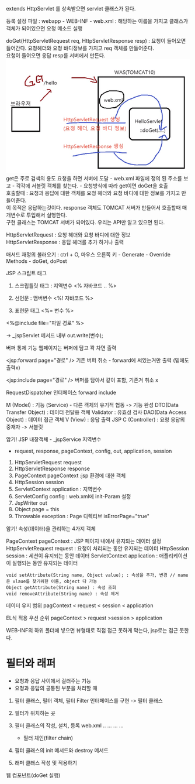 extends HttpServlet 를 상속받으면 servlet 클래스가 된다.

등록 설정 파일 : webapp - WEB-INF - web.xml : 해당하는 이름을 가지고 클래스가 객체가 되어있으면 요청 메소드 실행

doGet(HttpServletRequest req, HttpServletResponse resp)
: 요청이 들어오면 들어간다. 요청헤더와 요청 바디정보를 가지고 req 객체를 만들어준다.<br>
요청이 들어오면 응답 resp를 서버에서 만든다.
<img src="../img/servlet.png">
get은 주로 검색의 용도
요청을 하면 서버에 도달 - web.xml 파일에 정의 된 주소를 보고 - 각각에 서블릿 객체를 찾는다. - 요청방식에 따라 get이면 doGet을 호출<br>
호출할때 : 요청과 응답에 대한 객체를 요청 헤더와 요청 바디에 대한 정보를 가지고 만들어준다.<br>
이 목적은 응답하는것이다. response 객체도 TOMCAT 서버가 만들어서 호출할때 매개변수로 투입해서 실행한다.<br>
구현 클래스는 TOMCAT 서버가 되어있다. 우리는 API만 알고 있으면 된다.

HttpServletRequest : 요청 헤더와 요청 바디에 대한 정보<br> 
HttpServletResponse : 응답 헤더를 추가 하거나 출력

매서드 재정의 불러오기 : ctrl + O, 마우스 오른쪽 키 - Generate - Override Methods - doGet, doPost

JSP
스크립트 태그

1) 스크립틀릿 태그 : 지역변수
   <%
   자바코드 ..
   %>

2) 선언문 : 맴버변수
   <%!
   자바코드
   %>

3) 표현문 태그
   <%= 변수 %>



<%@include file="파일 경로" %>

-> _jspServlet 메서드 내부
out.write(변수);

버퍼 통제 기능
웹페이지는 버퍼에 담고 꽉 차면 출력

<jsp:forward page="경로" />
기존 버퍼 취소 - forward에 써있는거만 출력 (밑에도 출력x)

<jsp:include page="경로" />
버퍼를 담아서 같이 포함, 기존거 취소 x

RequestDispatcher 인터페이스
forward
include

M (Model) : 기능 (Service) - 다른 객체의 유기적 협동 -> 기능 완성
DTO(Data Transfer Object) : 데이터 전달용 객체
Validator : 유효성 검사
DAO(Data Access Object) : 데이터 접근 객체
V (View) : 응답 출력
JSP
C (Controller) : 요청 응답의 중재자 -> 서블릿


암기!
JSP 내장객체 - _jspService 지역변수
- request, response, pageContext, config, out, application, session

1) HttpServletRequest request
2) HttpServletResponse response
3) PageContext pageContext :jsp 환경에 대한 객체
4) HttpSession session
5) ServletContext application : 지역변수
6) ServletConfig config : web.xml에 init-Param 설정
7) JspWriter out
8) Object page = this
9) Throwable exception : Page 디렉티브 isErrorPage="true"



암기!
속성(데이터)을 관리하는 4가지 객체

PageContext pageContext : JSP 페이지 내에서 유지되는 데이터 설정
HttpServletRequest request : 요청이 처리되는 동안 유지되는 데이터
HttpSession session : 세션이 유지되는 동안 데이터
ServletContext application : 애플리케이션이 실행되는 동안 유지되는 데이터

	void setAttribute(String name, Object value); : 속성을 추가, 변경 // name은 vlaue를 찾기위한 이름, object 다 가능
	Object getAttribute(String name) : 속성 조회
	void removeAttribute(String name) : 속성 제거

데이터 유지 범위
pagContext < request < session < application

EL식 적용 우선 순위
pageContext > request >session > application


WEB-INF의 하위 폴더에 넣으면 뷰형태로 직접 접근 못하게 막는다, jsp로는 접근 못한다.

# 필터와 래퍼

- 요청과 응답 사이에서 걸러주는 기능
- 요청과 응답의 공통된 부분을 처리할 때

1. 필터 클래스, 필터 객체, 필터
   Filter 인터페이스를 구현 -> 필터 클래스

2. 필터가 위치하는 곳

3. 필터 클래스의 작성, 설치, 등록
   web.xml
   <filter>
   <filter-name>..</filter-name>
   <filter-class>...</filter-class>
   </filter>
   <filter-mapping>
   <filter-name>...</filter-name>
   <url-pattern>...</url-pattern>
   </filter-mapping>

   - 필터 체인(filter chain)

4. 필터 클래스의 init 메서드와 destroy 메서드
5. 래퍼 클래스 작성 및 적용하기

웹 컴포넌트(doGet 실행)
